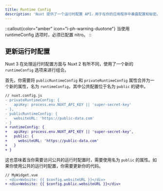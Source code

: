 ```yaml
---
title: Runtime Config
description: 'Nuxt 提供了一个运行时配置 API，用于在你的应用程序中暴露配置和秘密。'
---
```


::callout{color="amber" icon="i-ph-warning-duotone"}
当使用 runtimeConfig 选项时，必须已配置 nitro。
::

## 更新运行时配置

Nuxt 3 在处理运行时配置方面与 Nuxt 2 有所不同，使用了一个新的 `runtimeConfig` 选项来进行组合。

首先，你需要将 `publicRuntimeConfig` 和 `privateRuntimeConfig` 属性合并为一个新的属性，名为 `runtimeConfig`，其中公共配置位于名为 `public` 的键中。

```diff
// nuxt.config.js
- privateRuntimeConfig: {
-   apiKey: process.env.NUXT_API_KEY || 'super-secret-key'
- },
- publicRuntimeConfig: {
-   websiteURL: 'https://public-data.com'
- }
+ runtimeConfig: {
+   apiKey: process.env.NUXT_API_KEY || 'super-secret-key',
+   public: {
+     websiteURL: 'https://public-data.com'
+   }
+ }
```

这也意味着当你需要访问公共的运行时配置时，需要使用名为 `public` 的属性。如果你使用公共的运行时配置，你需要更新你的代码。

```diff
// MyWidget.vue
- <div>Website: {{ $config.websiteURL }}</div>
+ <div>Website: {{ $config.public.websiteURL }}</div>
```
